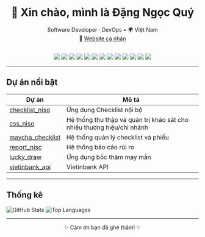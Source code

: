 <div align="center">

# 👋 Xin chào, mình là **Đặng Ngọc Quý**

Software Developer · DevOps • 🌍 Việt Nam  
🔗 <a href="http://dangngocquy.id.vn" target="_blank">Website cá nhân</a>

<br/>

<img src="https://img.shields.io/badge/JavaScript-F7DF1E?logo=javascript&logoColor=000" />
<img src="https://img.shields.io/badge/Node.js-339933?logo=node.js&logoColor=fff" />
<img src="https://img.shields.io/badge/React-61DAFB?logo=react&logoColor=000" />
<img src="https://img.shields.io/badge/Python-3776AB?logo=python&logoColor=fff" />
<img src="https://img.shields.io/badge/Nginx-009639?logo=nginx&logoColor=fff" />
<img src="https://img.shields.io/badge/Ubuntu-E95420?logo=ubuntu&logoColor=fff" />
<img src="https://img.shields.io/badge/Postman-FF6C37?logo=postman&logoColor=fff" />
<img src="https://img.shields.io/badge/Firebase-FFCA28?logo=firebase&logoColor=000" />
<img src="https://img.shields.io/badge/GitHub%20Actions-2088FF?logo=github-actions&logoColor=fff" />
<img src="https://img.shields.io/badge/-Ant%20Design-0170FE?style=flat&logo=antdesign&logoColor=fff" />
<img src="https://img.shields.io/badge/-Express-000?style=flat&logo=express&logoColor=fff" />
<img src="https://img.shields.io/badge/-MongoDB-47A248?style=flat&logo=mongodb&logoColor=fff" />
<img src="https://img.shields.io/badge/-MSSQL-CC2927?style=flat&logo=microsoftsqlserver&logoColor=fff" />

</div>

---

## Dự án nổi bật

| Dự án | Mô tả |
|---|---|
| [checklist_niso](https://github.com/dangngocquy/checklist_niso) | Ứng dụng Checklist nội bộ |
| [css_niso](https://github.com/dangngocquy/css_niso) | Hệ thống thu thập và quản trị khảo sát cho nhiều thương hiệu/chi nhánh |
| [maycha_checklist](https://github.com/dangngocquy/maych_checklist) | Hệ thống quản lý checklist và phiếu |
| [report_nisc](https://github.com/dangngocquy/report_risc) | Hệ thống báo cáo rủi ro |
| [lucky_draw](https://github.com/dangngocquy/lucky_draw) | Ứng dụng bốc thăm may mắn |
| [vietinbank_api](https://github.com/dangngocquy/vietinbank_api) | Vietinbank API |

---

## Thống kê

![GitHub Stats](https://github-readme-stats.vercel.app/api?username=dangngocquy&show_icons=true&theme=tokyonight)
![Top Languages](https://github-readme-stats.vercel.app/api/top-langs/?username=dangngocquy&layout=compact&theme=tokyonight)

---
<div align="center">
✨ Cảm ơn bạn đã ghé thăm! ✨
</div>
